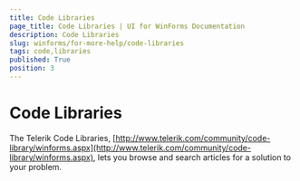 ```yaml
---
title: Code Libraries
page_title: Code Libraries | UI for WinForms Documentation
description: Code Libraries
slug: winforms/for-more-help/code-libraries
tags: code,libraries
published: True
position: 3
---
```


# Code Libraries

The Telerik Code Libraries, [http://www.telerik.com/community/code-library/winforms.aspx](http://www.telerik.com/community/code-library/winforms.aspx), lets you browse and search articles for a solution to your problem.
        
